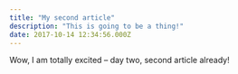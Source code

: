 ```yaml
---
title: "My second article"
description: "This is going to be a thing!"
date: 2017-10-14 12:34:56.000Z
---
```

Wow, I am totally excited – day two, second article already!
